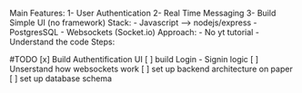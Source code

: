 Main Features:
    1- User Authentication
    2- Real Time Messaging
    3- Build Simple UI (no framework)
Stack:
    - Javascript --> nodejs/express
    - PostgresSQL
    - Websockets (Socket.io)
Approach: 
    - No yt tutorial
    - Understand the code
Steps:

 #TODO
    [x] Build Authentification UI
    [ ] build Login - Signin logic 
    [ ] Unserstand how websockets work
    [ ] set up backend architecture on paper
    [ ] set up database schema

